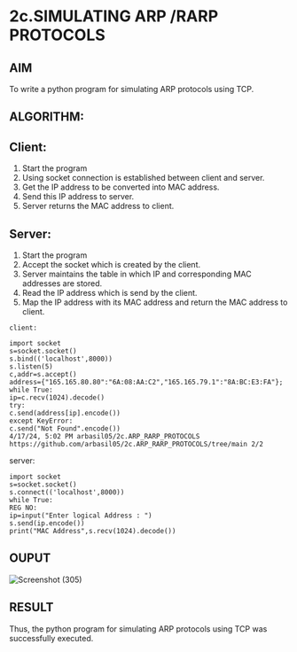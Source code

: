 # 2c.SIMULATING ARP /RARP PROTOCOLS
## AIM
To write a python program for simulating ARP protocols using TCP.
## ALGORITHM:
## Client:
1. Start the program
2. Using socket connection is established between client and server.
3. Get the IP address to be converted into MAC address.
4. Send this IP address to server.
5. Server returns the MAC address to client.
## Server:
1. Start the program
2. Accept the socket which is created by the client.
3. Server maintains the table in which IP and corresponding MAC addresses are
stored.
4. Read the IP address which is send by the client.
5. Map the IP address with its MAC address and return the MAC address to client.

``` 
client: 
 
import socket                                                              
s=socket.socket() 
s.bind(('localhost',8000)) 
s.listen(5) 
c,addr=s.accept() 
address={"165.165.80.80":"6A:08:AA:C2","165.165.79.1":"8A:BC:E3:FA"}; 
while True: 
ip=c.recv(1024).decode() 
try: 
c.send(address[ip].encode()) 
except KeyError: 
c.send("Not Found".encode()) 
4/17/24, 5:02 PM arbasil05/2c.ARP_RARP_PROTOCOLS 
https://github.com/arbasil05/2c.ARP_RARP_PROTOCOLS/tree/main 2/2 
 ```
 
server: 
 ```
import socket                                                              
s=socket.socket() 
s.connect(('localhost',8000)) 
while True: 
REG NO: 
ip=input("Enter logical Address : ") 
s.send(ip.encode()) 
print("MAC Address",s.recv(1024).decode())
```
## OUPUT 
![Screenshot (305)](https://github.com/Ragavan762006/2c.ARP_RARP_PROTOCOLS/assets/144870714/79c9f02a-fb08-4d2b-8555-719fa93ef7f4)

## RESULT
Thus, the python program for simulating ARP protocols using TCP was successfully 
executed.
